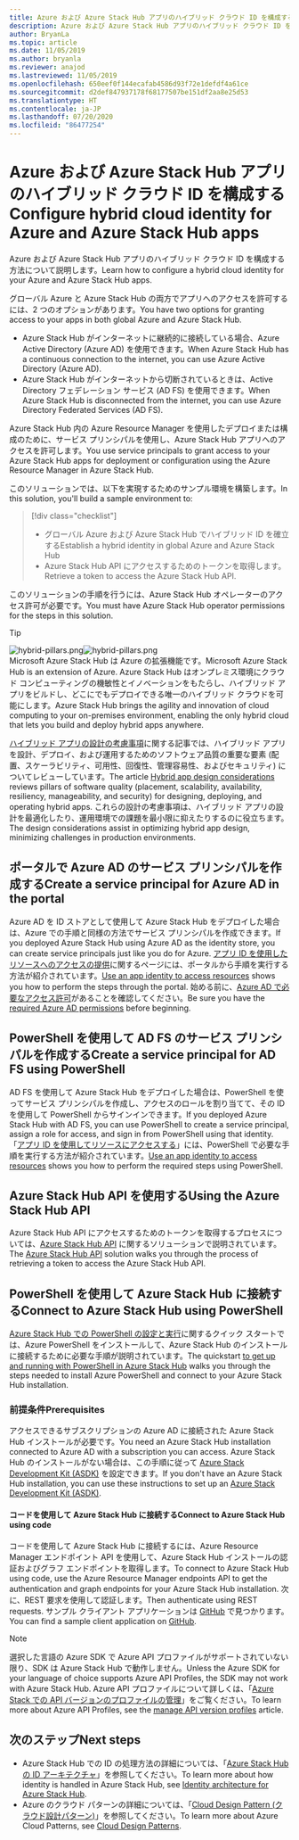 ```yaml
---
title: Azure および Azure Stack Hub アプリのハイブリッド クラウド ID を構成する
description: Azure および Azure Stack Hub アプリのハイブリッド クラウド ID を構成する方法について説明します。
author: BryanLa
ms.topic: article
ms.date: 11/05/2019
ms.author: bryanla
ms.reviewer: anajod
ms.lastreviewed: 11/05/2019
ms.openlocfilehash: 650eef0f144ecafab4586d93f72e1defdf4a61ce
ms.sourcegitcommit: d2def847937178f68177507be151df2aa8e25d53
ms.translationtype: HT
ms.contentlocale: ja-JP
ms.lasthandoff: 07/20/2020
ms.locfileid: "86477254"
---
```

# <a name="configure-hybrid-cloud-identity-for-azure-and-azure-stack-hub-apps"></a><span data-ttu-id="4b6b9-103">Azure および Azure Stack Hub アプリのハイブリッド クラウド ID を構成する</span><span class="sxs-lookup"><span data-stu-id="4b6b9-103">Configure hybrid cloud identity for Azure and Azure Stack Hub apps</span></span>

<span data-ttu-id="4b6b9-104">Azure および Azure Stack Hub アプリのハイブリッド クラウド ID を構成する方法について説明します。</span><span class="sxs-lookup"><span data-stu-id="4b6b9-104">Learn how to configure a hybrid cloud identity for your Azure and Azure Stack Hub apps.</span></span>

<span data-ttu-id="4b6b9-105">グローバル Azure と Azure Stack Hub の両方でアプリへのアクセスを許可するには、2 つのオプションがあります。</span><span class="sxs-lookup"><span data-stu-id="4b6b9-105">You have two options for granting access to your apps in both global Azure and Azure Stack Hub.</span></span>

 * <span data-ttu-id="4b6b9-106">Azure Stack Hub がインターネットに継続的に接続している場合、Azure Active Directory (Azure AD) を使用できます。</span><span class="sxs-lookup"><span data-stu-id="4b6b9-106">When Azure Stack Hub has a continuous connection to the internet, you can use Azure Active Directory (Azure AD).</span></span>
 * <span data-ttu-id="4b6b9-107">Azure Stack Hub がインターネットから切断されているときは、Active Directory フェデレーション サービス (AD FS) を使用できます。</span><span class="sxs-lookup"><span data-stu-id="4b6b9-107">When Azure Stack Hub is disconnected from the internet, you can use Azure Directory Federated Services (AD FS).</span></span>

<span data-ttu-id="4b6b9-108">Azure Stack Hub 内の Azure Resource Manager を使用したデプロイまたは構成のために、サービス プリンシパルを使用し、Azure Stack Hub アプリへのアクセスを許可します。</span><span class="sxs-lookup"><span data-stu-id="4b6b9-108">You use service principals to grant access to your Azure Stack Hub apps for deployment or configuration using the Azure Resource Manager in Azure Stack Hub.</span></span>

<span data-ttu-id="4b6b9-109">このソリューションでは、以下を実現するためのサンプル環境を構築します。</span><span class="sxs-lookup"><span data-stu-id="4b6b9-109">In this solution, you'll build a sample environment to:</span></span>

> [!div class="checklist"]
> - <span data-ttu-id="4b6b9-110">グローバル Azure および Azure Stack Hub でハイブリッド ID を確立する</span><span class="sxs-lookup"><span data-stu-id="4b6b9-110">Establish a hybrid identity in global Azure and Azure Stack Hub</span></span>
> - <span data-ttu-id="4b6b9-111">Azure Stack Hub API にアクセスするためのトークンを取得します。</span><span class="sxs-lookup"><span data-stu-id="4b6b9-111">Retrieve a token to access the Azure Stack Hub API.</span></span>

<span data-ttu-id="4b6b9-112">このソリューションの手順を行うには、Azure Stack Hub オペレーターのアクセス許可が必要です。</span><span class="sxs-lookup"><span data-stu-id="4b6b9-112">You must have Azure Stack Hub operator permissions for the steps in this solution.</span></span>

> [!Tip]  
> <span data-ttu-id="4b6b9-113">![hybrid-pillars.png](./media/solution-deployment-guide-cross-cloud-scaling/hybrid-pillars.png)</span><span class="sxs-lookup"><span data-stu-id="4b6b9-113">![hybrid-pillars.png](./media/solution-deployment-guide-cross-cloud-scaling/hybrid-pillars.png)</span></span>  
> <span data-ttu-id="4b6b9-114">Microsoft Azure Stack Hub は Azure の拡張機能です。</span><span class="sxs-lookup"><span data-stu-id="4b6b9-114">Microsoft Azure Stack Hub is an extension of Azure.</span></span> <span data-ttu-id="4b6b9-115">Azure Stack Hub はオンプレミス環境にクラウド コンピューティングの機敏性とイノベーションをもたらし、ハイブリッド アプリをビルドし、どこにでもデプロイできる唯一のハイブリッド クラウドを可能にします。</span><span class="sxs-lookup"><span data-stu-id="4b6b9-115">Azure Stack Hub brings the agility and innovation of cloud computing to your on-premises environment, enabling the only hybrid cloud that lets you build and deploy hybrid apps anywhere.</span></span>  
> 
> <span data-ttu-id="4b6b9-116">[ハイブリッド アプリの設計の考慮事項](overview-app-design-considerations.md)に関する記事では、ハイブリッド アプリを設計、デプロイ、および運用するためのソフトウェア品質の重要な要素 (配置、スケーラビリティ、可用性、回復性、管理容易性、およびセキュリティ) についてレビューしています。</span><span class="sxs-lookup"><span data-stu-id="4b6b9-116">The article [Hybrid app design considerations](overview-app-design-considerations.md) reviews pillars of software quality (placement, scalability, availability, resiliency, manageability, and security) for designing, deploying, and operating hybrid apps.</span></span> <span data-ttu-id="4b6b9-117">これらの設計の考慮事項は、ハイブリッド アプリの設計を最適化したり、運用環境での課題を最小限に抑えたりするのに役立ちます。</span><span class="sxs-lookup"><span data-stu-id="4b6b9-117">The design considerations assist in optimizing hybrid app design, minimizing challenges in production environments.</span></span>

## <a name="create-a-service-principal-for-azure-ad-in-the-portal"></a><span data-ttu-id="4b6b9-118">ポータルで Azure AD のサービス プリンシパルを作成する</span><span class="sxs-lookup"><span data-stu-id="4b6b9-118">Create a service principal for Azure AD in the portal</span></span>

<span data-ttu-id="4b6b9-119">Azure AD を ID ストアとして使用して Azure Stack Hub をデプロイした場合は、Azure での手順と同様の方法でサービス プリンシパルを作成できます。</span><span class="sxs-lookup"><span data-stu-id="4b6b9-119">If you deployed Azure Stack Hub using Azure AD as the identity store, you can create service principals just like you do for Azure.</span></span> <span data-ttu-id="4b6b9-120">[アプリ ID を使用したリソースへのアクセスの提供](/azure-stack/operator/azure-stack-create-service-principals.md#manage-an-azure-ad-app-identity)に関するページには、ポータルから手順を実行する方法が紹介されています。</span><span class="sxs-lookup"><span data-stu-id="4b6b9-120">[Use an app identity to access resources](/azure-stack/operator/azure-stack-create-service-principals.md#manage-an-azure-ad-app-identity) shows you how to perform the steps through the portal.</span></span> <span data-ttu-id="4b6b9-121">始める前に、[Azure AD で必要なアクセス許可](/azure/azure-resource-manager/resource-group-create-service-principal-portal#required-permissions)があることを確認してください。</span><span class="sxs-lookup"><span data-stu-id="4b6b9-121">Be sure you have the [required Azure AD permissions](/azure/azure-resource-manager/resource-group-create-service-principal-portal#required-permissions) before beginning.</span></span>

## <a name="create-a-service-principal-for-ad-fs-using-powershell"></a><span data-ttu-id="4b6b9-122">PowerShell を使用して AD FS のサービス プリンシパルを作成する</span><span class="sxs-lookup"><span data-stu-id="4b6b9-122">Create a service principal for AD FS using PowerShell</span></span>

<span data-ttu-id="4b6b9-123">AD FS を使用して Azure Stack Hub をデプロイした場合は、PowerShell を使ってサービス プリンシパルを作成し、アクセスのロールを割り当てて、その ID を使用して PowerShell からサインインできます。</span><span class="sxs-lookup"><span data-stu-id="4b6b9-123">If you deployed Azure Stack Hub with AD FS, you can use PowerShell to create a service principal, assign a role for access, and sign in from PowerShell using that identity.</span></span> <span data-ttu-id="4b6b9-124">「[アプリ ID を使用してリソースにアクセスする](/azure-stack/operator/azure-stack-create-service-principals.md#manage-an-ad-fs-app-identity)」には、PowerShell で必要な手順を実行する方法が紹介されています。</span><span class="sxs-lookup"><span data-stu-id="4b6b9-124">[Use an app identity to access resources](/azure-stack/operator/azure-stack-create-service-principals.md#manage-an-ad-fs-app-identity) shows you how to perform the required steps using PowerShell.</span></span>

## <a name="using-the-azure-stack-hub-api"></a><span data-ttu-id="4b6b9-125">Azure Stack Hub API を使用する</span><span class="sxs-lookup"><span data-stu-id="4b6b9-125">Using the Azure Stack Hub API</span></span>

<span data-ttu-id="4b6b9-126">Azure Stack Hub API にアクセスするためのトークンを取得するプロセスについては、[Azure Stack Hub API](/azure-stack/user/azure-stack-rest-api-use.md) に関するソリューションで説明されています。</span><span class="sxs-lookup"><span data-stu-id="4b6b9-126">The [Azure Stack Hub API](/azure-stack/user/azure-stack-rest-api-use.md)  solution walks you through the process of retrieving a token to access the Azure Stack Hub API.</span></span>

## <a name="connect-to-azure-stack-hub-using-powershell"></a><span data-ttu-id="4b6b9-127">PowerShell を使用して Azure Stack Hub に接続する</span><span class="sxs-lookup"><span data-stu-id="4b6b9-127">Connect to Azure Stack Hub using PowerShell</span></span>

<span data-ttu-id="4b6b9-128">[Azure Stack Hub での PowerShell の設定と実行](/azure-stack/operator/azure-stack-powershell-install.md)に関するクイック スタートでは、Azure PowerShell をインストールして、Azure Stack Hub のインストールに接続するために必要な手順が説明されています。</span><span class="sxs-lookup"><span data-stu-id="4b6b9-128">The quickstart [to get up and running with PowerShell in Azure Stack Hub](/azure-stack/operator/azure-stack-powershell-install.md) walks you through the steps needed to install Azure PowerShell and connect to your Azure Stack Hub installation.</span></span>

### <a name="prerequisites"></a><span data-ttu-id="4b6b9-129">前提条件</span><span class="sxs-lookup"><span data-stu-id="4b6b9-129">Prerequisites</span></span>

<span data-ttu-id="4b6b9-130">アクセスできるサブスクリプションの Azure AD に接続された Azure Stack Hub インストールが必要です。</span><span class="sxs-lookup"><span data-stu-id="4b6b9-130">You need an Azure Stack Hub installation connected to Azure AD with a subscription you can access.</span></span> <span data-ttu-id="4b6b9-131">Azure Stack Hub のインストールがない場合は、この手順に従って [Azure Stack Development Kit (ASDK)](/azure-stack/asdk/asdk-install.md) を設定できます。</span><span class="sxs-lookup"><span data-stu-id="4b6b9-131">If you don't have an Azure Stack Hub installation, you can use these instructions to set up an [Azure Stack Development Kit (ASDK)](/azure-stack/asdk/asdk-install.md).</span></span>

#### <a name="connect-to-azure-stack-hub-using-code"></a><span data-ttu-id="4b6b9-132">コードを使用して Azure Stack Hub に接続する</span><span class="sxs-lookup"><span data-stu-id="4b6b9-132">Connect to Azure Stack Hub using code</span></span>

<span data-ttu-id="4b6b9-133">コードを使用して Azure Stack Hub に接続するには、Azure Resource Manager エンドポイント API を使用して、Azure Stack Hub インストールの認証およびグラフ エンドポイントを取得します。</span><span class="sxs-lookup"><span data-stu-id="4b6b9-133">To connect to Azure Stack Hub using code, use the Azure Resource Manager endpoints API to get the authentication and graph endpoints for your Azure Stack Hub installation.</span></span> <span data-ttu-id="4b6b9-134">次に、REST 要求を使用して認証します。</span><span class="sxs-lookup"><span data-stu-id="4b6b9-134">Then authenticate using REST requests.</span></span> <span data-ttu-id="4b6b9-135">サンプル クライアント アプリケーションは [GitHub](https://github.com/shriramnat/HybridARMApplication) で見つかります。</span><span class="sxs-lookup"><span data-stu-id="4b6b9-135">You can find a sample client application on [GitHub](https://github.com/shriramnat/HybridARMApplication).</span></span>

>[!Note]
><span data-ttu-id="4b6b9-136">選択した言語の Azure SDK で Azure API プロファイルがサポートされていない限り、SDK は Azure Stack Hub で動作しません。</span><span class="sxs-lookup"><span data-stu-id="4b6b9-136">Unless the Azure SDK for your language of choice supports Azure API Profiles, the SDK may not work with Azure Stack Hub.</span></span> <span data-ttu-id="4b6b9-137">Azure API プロファイルについて詳しくは、「[Azure Stack での API バージョンのプロファイルの管理](/azure-stack/user/azure-stack-version-profiles.md)」をご覧ください。</span><span class="sxs-lookup"><span data-stu-id="4b6b9-137">To learn more about Azure API Profiles, see the [manage API version profiles](/azure-stack/user/azure-stack-version-profiles.md) article.</span></span>

## <a name="next-steps"></a><span data-ttu-id="4b6b9-138">次のステップ</span><span class="sxs-lookup"><span data-stu-id="4b6b9-138">Next steps</span></span>

- <span data-ttu-id="4b6b9-139">Azure Stack Hub での ID の処理方法の詳細については、「[Azure Stack Hub の ID アーキテクチャ](/azure-stack/operator/azure-stack-identity-architecture.md)」を参照してください。</span><span class="sxs-lookup"><span data-stu-id="4b6b9-139">To learn more about how identity is handled in Azure Stack Hub, see [Identity architecture for Azure Stack Hub](/azure-stack/operator/azure-stack-identity-architecture.md).</span></span>
- <span data-ttu-id="4b6b9-140">Azure のクラウド パターンの詳細については、「[Cloud Design Pattern (クラウド設計パターン)](/azure/architecture/patterns)」を参照してください。</span><span class="sxs-lookup"><span data-stu-id="4b6b9-140">To learn more about Azure Cloud Patterns, see [Cloud Design Patterns](/azure/architecture/patterns).</span></span>
